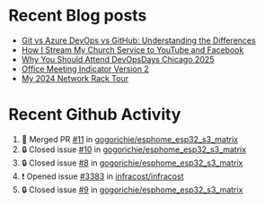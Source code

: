 # Recent Blog posts
<!-- BLOG-POST-LIST:START -->
- [Git vs Azure DevOps vs GitHub: Understanding the Differences](https://www.gogorichie.com/blog/microsoft/gitvsghvsado/)
- [How I Stream My Church Service to YouTube and Facebook](https://www.gogorichie.com/blog/church_live_stream/)
- [Why You Should Attend DevOpsDays Chicago 2025](https://www.gogorichie.com/blog/devopsdayschicago2025/)
- [Office Meeting Indicator Version 2](https://www.gogorichie.com/blog/office-meeting-indicator-v2/)
- [My 2024 Network Rack Tour](https://www.gogorichie.com/blog/my-2024-network-rack-tour/)
<!-- BLOG-POST-LIST:END -->


# Recent Github Activity
<!--START_SECTION:activity-->
1. 🎉 Merged PR [#11](https://github.com/gogorichie/esphome_esp32_s3_matrix/pull/11) in [gogorichie/esphome_esp32_s3_matrix](https://github.com/gogorichie/esphome_esp32_s3_matrix)
2. 🔒 Closed issue [#10](https://github.com/gogorichie/esphome_esp32_s3_matrix/issues/10) in [gogorichie/esphome_esp32_s3_matrix](https://github.com/gogorichie/esphome_esp32_s3_matrix)
3. 🔒 Closed issue [#8](https://github.com/gogorichie/esphome_esp32_s3_matrix/issues/8) in [gogorichie/esphome_esp32_s3_matrix](https://github.com/gogorichie/esphome_esp32_s3_matrix)
4. ❗ Opened issue [#3383](https://github.com/infracost/infracost/issues/3383) in [infracost/infracost](https://github.com/infracost/infracost)
5. 🔒 Closed issue [#9](https://github.com/gogorichie/esphome_esp32_s3_matrix/issues/9) in [gogorichie/esphome_esp32_s3_matrix](https://github.com/gogorichie/esphome_esp32_s3_matrix)
<!--END_SECTION:activity-->

